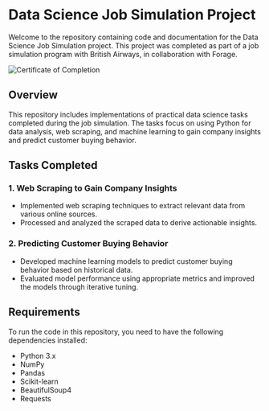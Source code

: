 # Data Science Job Simulation Project

Welcome to the repository containing code and documentation for the Data Science Job Simulation project. This project was completed as part of a job simulation program with British Airways, in collaboration with Forage.

![Certificate of Completion]((https://github.com/taharizvi-ai/British-airways-Data-Science-Job-Simulation-/blob/main/Certificate.png))

## Overview

This repository includes implementations of practical data science tasks completed during the job simulation. The tasks focus on using Python for data analysis, web scraping, and machine learning to gain company insights and predict customer buying behavior.

## Tasks Completed

### 1. Web Scraping to Gain Company Insights
- Implemented web scraping techniques to extract relevant data from various online sources.
- Processed and analyzed the scraped data to derive actionable insights.

### 2. Predicting Customer Buying Behavior
- Developed machine learning models to predict customer buying behavior based on historical data.
- Evaluated model performance using appropriate metrics and improved the models through iterative tuning.

## Requirements

To run the code in this repository, you need to have the following dependencies installed:

- Python 3.x
- NumPy
- Pandas
- Scikit-learn
- BeautifulSoup4
- Requests

